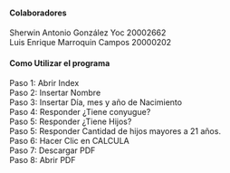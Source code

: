 #### Colaboradores

Sherwin Antonio González Yoc 20002662 <br>
Luis Enrique Marroquin Campos 20000202 <br>

#### Como Utilizar el programa

Paso 1: Abrir Index <br>
Paso 2: Insertar Nombre <br>
Paso 3: Insertar Día, mes y año de Nacimiento <br>
Paso 4: Responder ¿Tiene conyugue? <br>
Paso 5: Responder ¿Tiene Hijos? <br>
Paso 5: Responder Cantidad de hijos mayores a 21 años. <br>
Paso 6: Hacer Clic en CALCULA <br>
Paso 7: Descargar PDF <br>
Paso 8: Abrir PDF <br>
